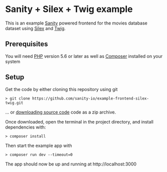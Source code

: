 Sanity + Silex + Twig example
===

This is an example [Sanity](https://www.sanity.io/docs) powered frontend for the movies database dataset using [Silex](https://silex.symfony.com) and [Twig](https://twig.symfony.com).

## Prerequisites

You will need [PHP](http://php.net) version 5.6 or later as well as [Composer](https://getcomposer.org) installed on your system

## Setup

Get the code by either cloning this repository using git

    > git clone https://github.com/sanity-io/example-frontend-silex-twig.git

... or [downloading source code](https://github.com/sanity-io/example-frontend-silex-twig/archive/master.zip) code as a zip archive.

Once downloaded, open the terminal in the project directory, and install dependencies with:

    > composer install

Then start the example app with

    > composer run dev --timeout=0

The app should now be up and running at http://localhost:3000
